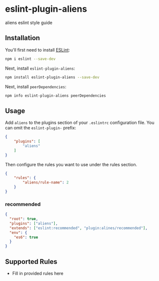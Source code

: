 # eslint-plugin-aliens

aliens eslint style guide

## Installation

You'll first need to install [ESLint](https://eslint.org/):

```sh
npm i eslint --save-dev
```

Next, install `eslint-plugin-aliens`:

```sh
npm install eslint-plugin-aliens --save-dev
```

Next, install `peerDependencies`:

```sh
npm info eslint-plugin-aliens peerDependencies
```

## Usage

Add `aliens` to the plugins section of your `.eslintrc` configuration file. You can omit the `eslint-plugin-` prefix:

```json
{
    "plugins": [
        "aliens"
    ]
}
```


Then configure the rules you want to use under the rules section.

```json
{
    "rules": {
        "aliens/rule-name": 2
    }
}
```

### recommended
```json
{
  "root": true,
  "plugins": ["aliens"],
  "extends": ["eslint:recommended", "plugin:alines/recommended"],
  "env": {
    "es6": true
  }
}
```

## Supported Rules

* Fill in provided rules here


